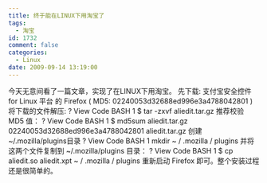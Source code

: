 ```yaml
---
title: 终于能在LINUX下用淘宝了
tags:
  - 淘宝
id: 1732
comment: false
categories:
  - Linux
date: 2009-09-14 13:19:00
---
```


今天无意间看了一篇文章，实现了在LINUX下用淘宝。
先下载:
支付宝安全控件 for Linux 平台 的 Firefox
( MD5:
02240053d32688ed996e3a4788042801
)
将下载的文件解压:
?
View Code
BASH
1
$
tar
-zxvf
aliedit.tar.gz
推荐校验 MD5 值：
?
View Code
BASH
1
$ md5sum aliedit.tar.gz
02240053d32688ed996e3a4788042801  aliedit.tar.gz
创建~/.mozilla/plugins目录
?
View Code
BASH
1
mkdir
~
/
.mozilla
/
plugins
并将这两个文件复制到 ~/.mozilla/plugins 目录：
?
View Code
BASH
1
$
cp
aliedit.so aliedit.xpt ~
/
.mozilla
/
plugins
重新启动 Firefox 即可。整个安装过程还是很简单的。